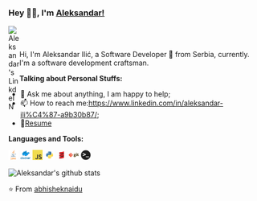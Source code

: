  
### Hey 👋🏽, I'm [Aleksandar!](https://ilicaleksandar.github.io/) 

 
<a href="https://www.linkedin.com/in/aleksandar-ili%C4%87-a9b30b87/">
  <img align="left" alt="Aleksandar's LinkdeIN" width="22px" src="https://cdn.jsdelivr.net/npm/simple-icons@v3/icons/linkedin.svg" />
</a> 
<br />
<br />

Hi, I'm Aleksandar Ilić, a Software Developer 🚀 from Serbia, currently. I'm a software development craftsman.
 
**Talking about Personal Stuffs:**

- 💬 Ask me about anything, I am happy to help;
- 📫 How to reach me:https://www.linkedin.com/in/aleksandar-ili%C4%87-a9b30b87/;
- 📝[Resume](https://drive.google.com/file/d/1gSnqmjiujRkh8rLH2U7loAK2VbOcXiLS/view?usp=sharing)

**Languages and Tools:**  

<code><img height="20" src="https://raw.githubusercontent.com/github/explore/80688e429a7d4ef2fca1e82350fe8e3517d3494d/topics/java/java.png"></code>
<code><img height="20" src="https://raw.githubusercontent.com/github/explore/80688e429a7d4ef2fca1e82350fe8e3517d3494d/topics/docker/docker.png"></code> 
<code><img height="20" src="https://raw.githubusercontent.com/github/explore/80688e429a7d4ef2fca1e82350fe8e3517d3494d/topics/javascript/javascript.png"></code> 
<code><img height="20" src="https://raw.githubusercontent.com/github/explore/80688e429a7d4ef2fca1e82350fe8e3517d3494d/topics/python/python.png"></code> 
<code><img height="20" src="https://raw.githubusercontent.com/github/explore/80688e429a7d4ef2fca1e82350fe8e3517d3494d/topics/scala/scala.png"></code>
<code><img height="20" src="https://raw.githubusercontent.com/github/explore/80688e429a7d4ef2fca1e82350fe8e3517d3494d/topics/git/git.png"></code>
<code><img height="20" src="https://raw.githubusercontent.com/github/explore/80688e429a7d4ef2fca1e82350fe8e3517d3494d/topics/terminal/terminal.png"></code>



![Aleksandar's github stats](https://github-readme-stats.vercel.app/api?username=acailic&show_icons=true&hide_border=true)

⭐️ From [abhisheknaidu](https://github.com/abhisheknaidu) 

